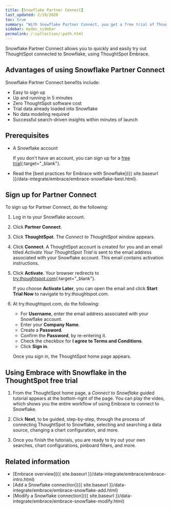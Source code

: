```yaml
---
title: [Snowflake Partner Connect]
last_updated: 2/19/2020
toc: true
summary: "With Snowflake Partner Connect, you get a free trial of ThoughtSpot so you can connect to Snowflake through Embrace."
sidebar: mydoc_sidebar
permalink: /:collection/:path.html
---
```

Snowflake Partner Connect allows you to quickly and easily try out ThoughtSpot connected to Snowflake, using ThoughtSpot Embrace.

## Advantages of using Snowflake Partner Connect

Snowflake Partner Connect benefits include:
- Easy to sign up
- Up and running in 5 minutes
- Zero ThoughtSpot software cost
- Trial data already loaded into Snowflake
- No data modeling required
- Successful search-driven insights within minutes of launch

## Prerequisites

- A Snowflake account

  If you don't have an account, you can sign up for a [free trial](https://trial.snowflake.com/){:target="_blank"}.
- Read the [best practices for Embrace with Snowflake]({{ site.baseurl }}/data-integrate/embrace/embrace-snowflake-best.html).  

## Sign up for Partner Connect

To sign up for Partner Connect, do the following:

1. Log in to your Snowflake account.

2. Click **Partner Connect**.

3. Click **ThoughtSpot**.
   The _Connect to ThoughtSpot_ window appears.

4. Click **Connect**.
    A ThoughtSpot account is created for you and an email titled _Activate Your ThoughtSpot Trial_ is sent to the email address associated with your Snowflake account. This email contains activation instructions.

5. Click **Activate**. Your browser redirects to [try.thoughtspot.com](https://try.thoughtspot.com/){:target="_blank"}.

   If you choose **Activate Later**, you can open the email and click **Start Trial Now** to navigate to try.thoughtspot.com.  

6. At try.thoughtspot.com, do the following:
   - For **Username**, enter the email address associated with your Snowflake account.
   - Enter your **Company Name**.
   - Create a **Password**.
   - Confirm the **Password**, by re-entering it.
   - Check the checkbox for **I agree to Terms and Conditions**.
   - Click **Sign in**.

   Once you sign in, the ThoughtSpot home page appears.

## Using Embrace with Snowflake in the ThoughtSpot free trial

1. From the ThoughtSpot home page, a _Connect to Snowflake_ guided tutorial appears at the bottom-right of the page. You can play the video, which shows you the entire workflow of using Embrace to connect to Snowflake.

2. Click **Next**, to be guided, step-by-step, through the process of connecting ThoughtSpot to Snowflake, selecting and searching a data source, changing a chart configuration, and more.

3. Once you finish the tutorials, you are ready to try out your own searches, chart configurations, pinboard filters, and more.

## Related information

- [Embrace overview]({{ site.baseurl }}/data-integrate/embrace/embrace-intro.html)
- [Add a Snowflake connection]({{ site.baseurl }}/data-integrate/embrace/embrace-snowflake-add.html)
- [Modify a Snowflake connection]({{ site.baseurl }}/data-integrate/embrace/embrace-snowflake-modify.html)
